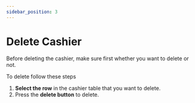 ```yaml
---
sidebar_position: 3
---
```


# Delete Cashier

Before deleting the cashier, make sure first whether you want to delete or not.

To delete follow these steps

1. **Select the row** in the cashier table that you want to delete.
2. Press the **delete button** to delete.
